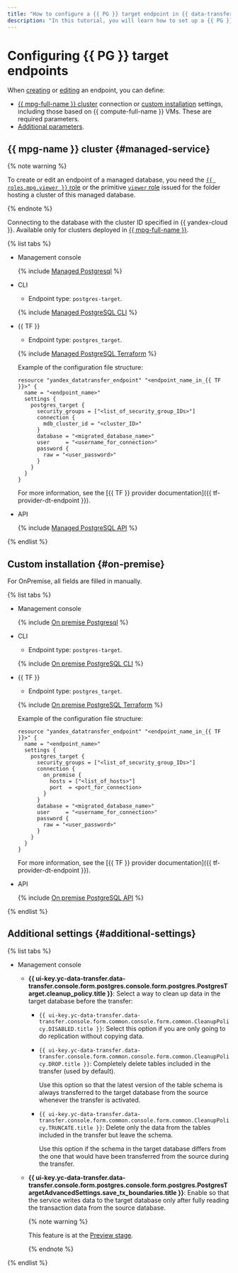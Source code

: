 ```yaml
---
title: "How to configure a {{ PG }} target endpoint in {{ data-transfer-full-name }}"
description: "In this tutorial, you will learn how to set up a {{ PG }} target endpoint in {{ data-transfer-full-name }}."
---
```


# Configuring {{ PG }} target endpoints

When [creating](../index.md#create) or [editing](../index.md#update) an endpoint, you can define:

* [{{ mpg-full-name }} cluster](#managed-service) connection or [custom installation](#on-premise) settings, including those based on {{ compute-full-name }} VMs. These are required parameters.
* [Additional parameters](#additional-settings).

## {{ mpg-name }} cluster {#managed-service}


{% note warning %}

To create or edit an endpoint of a managed database, you need the [`{{ roles.mpg.viewer }}` role](../../../../managed-postgresql/security/index.md#mpg-viewer) or the primitive [`viewer` role](../../../../iam/concepts/access-control/roles.md#viewer) issued for the folder hosting a cluster of this managed database.

{% endnote %}


Connecting to the database with the cluster ID specified in {{ yandex-cloud }}. Available only for clusters deployed in [{{ mpg-full-name }}](../../../../managed-postgresql/).

{% list tabs %}

- Management console

   {% include [Managed Postgresql](../../../../_includes/data-transfer/necessary-settings/ui/managed-postgresql.md) %}

- CLI

   * Endpoint type: `postgres-target`.

   {% include [Managed PostgreSQL CLI](../../../../_includes/data-transfer/necessary-settings/cli/managed-postgresql.md) %}

- {{ TF }}

   * Endpoint type: `postgres_target`.

   {% include [Managed PostgreSQL Terraform](../../../../_includes/data-transfer/necessary-settings/terraform/managed-postgresql.md) %}

   Example of the configuration file structure:

   
   ```hcl
   resource "yandex_datatransfer_endpoint" "<endpoint_name_in_{{ TF }}>" {
     name = "<endpoint_name>"
     settings {
       postgres_target {
         security_groups = ["<list_of_security_group_IDs>"]
         connection {
           mdb_cluster_id = "<cluster_ID>"
         }
         database = "<migrated_database_name>"
         user     = "<username_for_connection>"
         password {
           raw = "<user_password>"
         }
       }
     }
   }
   ```


   For more information, see the [{{ TF }} provider documentation]({{ tf-provider-dt-endpoint }}).

- API

   {% include [Managed PostgreSQL API](../../../../_includes/data-transfer/necessary-settings/api/managed-postgresql.md) %}

{% endlist %}

## Custom installation {#on-premise}

For OnPremise, all fields are filled in manually.

{% list tabs %}

- Management console

   {% include [On premise Postgresql](../../../../_includes/data-transfer/necessary-settings/ui/on-premise-postgresql.md) %}

- CLI

   * Endpoint type: `postgres-target`.

   {% include [On premise PostgreSQL CLI](../../../../_includes/data-transfer/necessary-settings/cli/on-premise-postgresql.md) %}

- {{ TF }}

   * Endpoint type: `postgres_target`.

   {% include [On premise PostgreSQL Terraform](../../../../_includes/data-transfer/necessary-settings/terraform/on-premise-postgresql.md) %}

   Example of the configuration file structure:

   
   ```hcl
   resource "yandex_datatransfer_endpoint" "<endpoint_name_in_{{ TF }}>" {
     name = "<endpoint_name>"
     settings {
       postgres_target {
         security_groups = ["<list_of_security_group_IDs>"]
         connection {
           on_premise {
             hosts = ["<list_of_hosts>"]
             port  = <port_for_connection>
           }
         }
         database = "<migrated_database_name>"
         user     = "<username_for_connection>"
         password {
           raw = "<user_password>"
         }
       }
     }
   }
   ```


    For more information, see the [{{ TF }} provider documentation]({{ tf-provider-dt-endpoint }}).

- API

   {% include [On premise PostgreSQL API](../../../../_includes/data-transfer/necessary-settings/api/on-premise-postgresql.md) %}

{% endlist %}

## Additional settings {#additional-settings}

{% list tabs %}

- Management console

   * **{{ ui-key.yc-data-transfer.data-transfer.console.form.postgres.console.form.postgres.PostgresTarget.cleanup_policy.title }}**: Select a way to clean up data in the target database before the transfer:

      * `{{ ui-key.yc-data-transfer.data-transfer.console.form.common.console.form.common.CleanupPolicy.DISABLED.title }}`: Select this option if you are only going to do replication without copying data.

      * `{{ ui-key.yc-data-transfer.data-transfer.console.form.common.console.form.common.CleanupPolicy.DROP.title }}`: Completely delete tables included in the transfer (used by default).

         Use this option so that the latest version of the table schema is always transferred to the target database from the source whenever the transfer is activated.

      * `{{ ui-key.yc-data-transfer.data-transfer.console.form.common.console.form.common.CleanupPolicy.TRUNCATE.title }}`: Delete only the data from the tables included in the transfer but leave the schema.

         Use this option if the schema in the target database differs from the one that would have been transferred from the source during the transfer.

   * **{{ ui-key.yc-data-transfer.data-transfer.console.form.postgres.console.form.postgres.PostgresTargetAdvancedSettings.save_tx_boundaries.title }}**: Enable so that the service writes data to the target database only after fully reading the transaction data from the source database.

      
      {% note warning %}

      This feature is at the [Preview stage](../../../../overview/concepts/launch-stages.md).

      {% endnote %}


{% endlist %}
